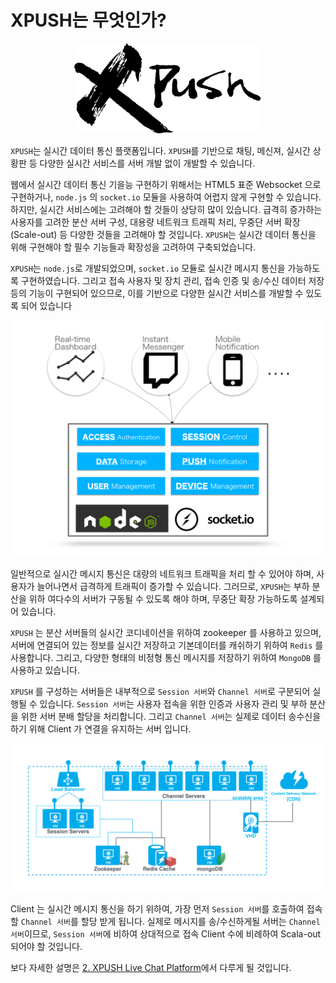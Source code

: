 XPUSH는 무엇인가?
======================


<p align="center">
  <img src="../../resources/images/logo_xpush.png" width="300px"/>
</p>


`XPUSH`는 실시간 데이터 통신 플랫폼입니다. `XPUSH`를 기반으로 채팅, 메신져, 실시간 상황판 등 다양한 실시간 서비스를 서버 개발 없이 개발할 수 있습니다.

웹에서 실시간 데이터 통신 기을능 구현하기 위해서는 HTML5 표준 Websocket 으로 구현하거나, `node.js` 의 `socket.io` 모듈을 사용하여 어렵지 않게 구현할 수 있습니다.
하지만, 실시간 서비스에는 고려해야 할 것들이 상당히 많이 있습니다. 급격히 증가하는 사용자를 고려한 분산 서버 구성, 대용량 네트워크 트래픽 처리, 무중단 서버 확장(Scale-out) 등 다양한 것들을 고려해야 할 것입니다.
`XPUSH`는 실시간 데이터 통신을 위해 구현해야 할 필수 기능들과 확장성을 고려하여 구축되었습니다.

`XPUSH`는 `node.js`로 개발되었으며, `socket.io` 모듈로 실시간 메시지 통신을 가능하도록 구현하였습니다. 
그리고 접속 사용자 및 장치 관리, 접속 인증 및 송/수신 데이터 저장 등의 기능이 구현되어 있으므로, 이를 기반으로 다양한 실시간 서비스를 개발할 수 있도록 되어 있습니다


<p align="center">
  <img src="./images/xpush_concept.png" width="700px"/>
</p>


일반적으로 실시간 메시지 통신은 대량의 네트워크 트래픽을 처리 할 수 있어야 하며, 사용자가 늘어나면서 급격하게 트래픽이 증가할 수 있습니다. 
그러므로, `XPUSH`는 부하 분산을 위하 여다수의 서버가 구동될 수 있도록 해야 하며, 무중단 확장 가능하도록 설계되어 있습니다. 

`XPUSH` 는 분산 서버들의 실시간 코디네이션을 위하여 zookeeper 를 사용하고 있으며, 
서버에 연결되어 있는 정보를 실시간 저장하고 기본데이터를 캐쉬하기 위하여 `Redis` 를 사용합니다. 
그리고, 다양한 형태의 비정형 통신 메시지를 저장하기 위하여 `MongoDB` 를 사용하고 있습니다.

`XPUSH` 를 구성하는 서버들은 내부적으로 `Session 서버`와 `Channel 서버`로 구분되어 실행될 수 있습니다. 
`Session 서버`는 사용자 접속을 위한 인증과 사용자 관리 및 부하 분산을 위한 서버 분배 할당을 처리합니다. 
그리고 `Channel 서버`는 실제로 데이터 송수신을 하기 위해 Client 가 연결을 유지하는 서버 입니다. 


![Infra Architecture](./images/xpush_infra.png)


Client 는 실시간 메시지 통신을 하기 위하여, 가장 먼저 `Session 서버`를 호출하여 접속할 `Channel 서버`를 할당 받게 됩니다. 실제로 메시지를 송/수신하게될 서버는 `Channel 서버`이므로, `Session 서버`에 비하여 상대적으로 접속 Client 수에 비례하여 Scala-out 되어야 할 것입니다. 

보다 자세한 설명은 [2. XPUSH Live Chat Platform](docs/2-xpush/index.md)에서 다루게 될 것입니다.